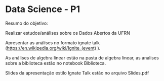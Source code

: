 # Data Science - P1

Resumo do objetivo:

Realizar estudos/análises sobre os Dados Abertos da UFRN

Apresentar as análises no formato ignate talk (https://en.wikipedia.org/wiki/Ignite_(event) ). 

As análises de algebra linear estão na pasta de algebra linear, as analises sobre a biblioteca estão no notebook Biblioteca.

Slides da apresentação estilo Ignate Talk estão no arquivo Slides.pdf
